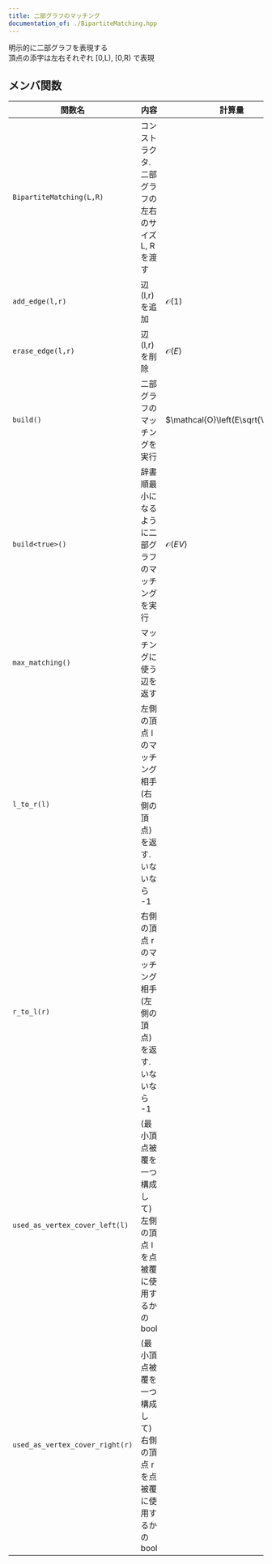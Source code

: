 ```yaml
---
title: 二部グラフのマッチング
documentation_of: ./BipartiteMatching.hpp
---
```

明示的に二部グラフを表現する \
頂点の添字は左右それぞれ [0,L), [0,R) で表現
## メンバ関数

| 関数名                          | 内容                                                                  | 計算量                              |
| ------------------------------- | --------------------------------------------------------------------- | ----------------------------------- |
| `BipartiteMatching(L,R)`        | コンストラクタ. 二部グラフの左右のサイズ L, Rを渡す                   |                                     |
| `add_edge(l,r)`                 | 辺 (l,r) を追加                                                       | $\mathcal{O}(1)$                    |
| `erase_edge(l,r)`               | 辺 (l,r) を削除                                                       | $\mathcal{O}(E)$                    |
| `build()`                       | 二部グラフのマッチングを実行                                          | $\mathcal{O}\left(E\sqrt{V}\right)$ |
| `build<true>()`                 | 辞書順最小になるように二部グラフのマッチングを実行                    | $\mathcal{O}\left(EV\right)$        |
| `max_matching()`                | マッチングに使う辺を返す                                              |                                     |
| `l_to_r(l)`                     | 左側の頂点 l のマッチング相手(右側の頂点)を返す. いないなら -1        |                                     |
| `r_to_l(r)`                     | 右側の頂点 r のマッチング相手(左側の頂点)を返す. いないなら -1        |
| `used_as_vertex_cover_left(l)`  | (最小頂点被覆を一つ構成して) 左側の頂点 l を点被覆に使用するかの bool |                                     |
| `used_as_vertex_cover_right(r)` | (最小頂点被覆を一つ構成して) 右側の頂点 r を点被覆に使用するかの bool |                                     |